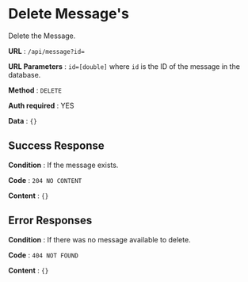 
# Delete Message's 

Delete the Message.

**URL** : `/api/message?id=`

**URL Parameters** : `id=[double]` where `id` is the ID of the message in the
database.

**Method** : `DELETE`

**Auth required** : YES

**Data** : `{}`

## Success Response

**Condition** : If the message exists.

**Code** : `204 NO CONTENT`

**Content** : `{}`

## Error Responses

**Condition** : If there was no message available to delete.

**Code** : `404 NOT FOUND`

**Content** : `{}`

